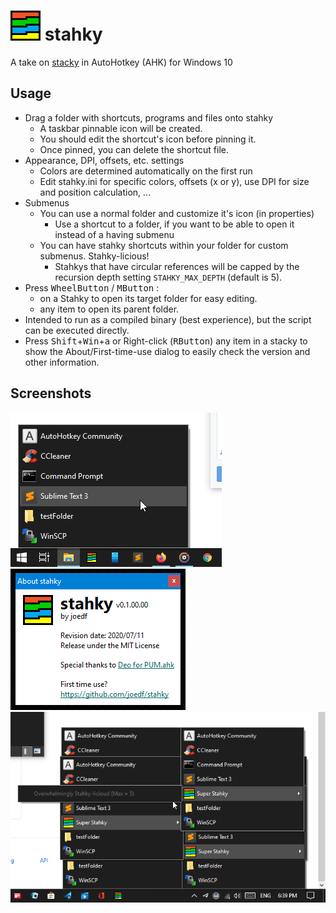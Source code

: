 # ![*](res/app48.png) stahky
A take on [stacky](https://github.com/pawelt/stacky) in AutoHotkey (AHK) for Windows 10

## Usage
- Drag a folder with shortcuts, programs and files onto stahky
  - A taskbar pinnable icon will be created.
  - You should edit the shortcut's icon before pinning it.
  - Once pinned, you can delete the shortcut file.
- Appearance, DPI, offsets, etc. settings
  - Colors are determined automatically on the first run
  - Edit stahky.ini for specific colors, offsets (x or y), use DPI for size and position calculation, ...
- Submenus
  - You can use a normal folder and customize it's icon (in properties)
    - Use a shortcut to a folder, if you want to be able to open it instead of a having submenu
  - You can have stahky shortcuts within your folder for custom submenus. Stahky-licious!
    - Stahkys that have circular references will be capped by the recursion depth setting `STAHKY_MAX_DEPTH` (default is 5).
- Press <kbd>WheelButton</kbd> / <kbd>MButton</kbd> :
  - on a Stahky to open its target folder for easy editing.
  - any item to open its parent folder.
- Intended to run as a compiled binary (best experience), but the script can be executed directly.
- Press <kbd>Shift</kbd>+<kbd>Win</kbd>+<kbd>a</kbd> or Right-click (<kbd>RButton</kbd>) any item in a stacky to show the About/First-time-use dialog to easily check the version and other information.

## Screenshots
![screenshot1](res/screenshots/s1.png)
![about_dialog](res/screenshots/s3.png)
![screenshot2](res/screenshots/s2.png)
